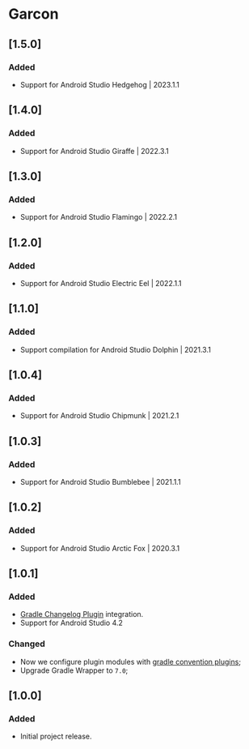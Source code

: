 # Garcon

## [1.5.0]
### Added
- Support for Android Studio Hedgehog | 2023.1.1

## [1.4.0]
### Added
- Support for Android Studio Giraffe | 2022.3.1

## [1.3.0]
### Added
- Support for Android Studio Flamingo | 2022.2.1

## [1.2.0]
### Added
- Support for Android Studio Electric Eel | 2022.1.1

## [1.1.0]
### Added
- Support compilation for Android Studio Dolphin | 2021.3.1

## [1.0.4]
### Added
- Support for Android Studio Chipmunk | 2021.2.1

## [1.0.3]
### Added
- Support for Android Studio Bumblebee | 2021.1.1

## [1.0.2]
### Added
- Support for Android Studio Arctic Fox | 2020.3.1

## [1.0.1]
### Added
- [Gradle Changelog Plugin](https://github.com/JetBrains/gradle-changelog-plugin) integration.
- Support for Android Studio 4.2

### Changed
- Now we configure plugin modules with [gradle convention plugins](https://docs.gradle.org/current/samples/sample_convention_plugins.html);
- Upgrade Gradle Wrapper to `7.0`;

## [1.0.0]
### Added
- Initial project release.
